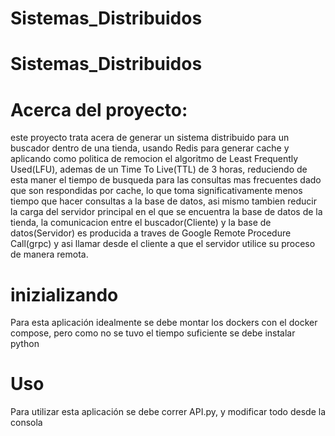 # Sistemas_Distribuidos
# Sistemas_Distribuidos

# Acerca del proyecto:
este proyecto trata acera de generar un sistema distribuido para un buscador dentro de una tienda, usando Redis para generar cache y aplicando como politica de remocion el algoritmo de Least Frequently Used(LFU), ademas de un Time To Live(TTL) de 3 horas, reduciendo de esta maner el tiempo de busqueda para las consultas mas frecuentes dado que son respondidas por cache, lo que toma significativamente menos tiempo que hacer consultas a la base de datos, asi mismo tambien reducir la carga del servidor principal en el que se encuentra la base de datos de la tienda, la comunicacion entre el buscador(Cliente) y la base de datos(Servidor) es producida a traves de Google Remote Procedure Call(grpc) y asi llamar desde el cliente a que el servidor utilice su proceso de manera remota.

# inizializando
Para esta aplicación idealmente se debe montar los dockers con el docker compose, pero como no se tuvo el tiempo suficiente se debe instalar python

# Uso 
Para utilizar esta aplicación se debe correr API.py, y modificar todo desde la consola
